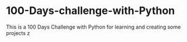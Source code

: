 # 100-Days-challenge-with-Python
This is a 100 Days Challenge with Python for learning and creating some projects
z
